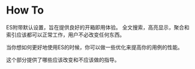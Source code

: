 # How To
ES附带默认设置，旨在提供良好的开箱即用体验。 全文搜索，高亮显示，聚合和索引应该都可以正常工作，用户不必改变任何东西。

当你想如何更好地使用ES的时候，你可以做一些优化来提高你的用例的性能。

这个部分提供了哪些应该改变和不应该做的指导。
